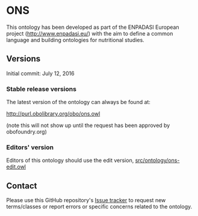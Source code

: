 # ONS

This ontology has been developed as part of the ENPADASI European project (http://www.enpadasi.eu/) with the aim to define a common language and building ontologies for nutritional studies.

## Versions

Initial commit: July 12, 2016

### Stable release versions

The latest version of the ontology can always be found at:

http://purl.obolibrary.org/obo/ons.owl

(note this will not show up until the request has been approved by obofoundry.org)

### Editors' version

Editors of this ontology should use the edit version, [src/ontology/ons-edit.owl](src/ontology/ons-edit.owl)

## Contact
Please use this GitHub repository's [Issue tracker](https://github.com/obophenotype/ons/issues) to request new terms/classes or report errors or specific concerns related to the ontology.
